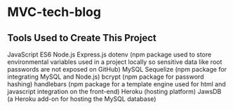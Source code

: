 # MVC-tech-blog

## Tools Used to Create This Project
JavaScript ES6
Node.js
Express.js
dotenv (npm package used to store environmental variables used in a project locally so sensitive data like root passwords are not exposed on GitHub)
MySQL
Sequelize (npm package for integrating MySQL and Node.js)
bcrypt (npm package for password hashing)
handlebars (npm package for a template engine used for html and javascript integration on the front-end)
Heroku (hosting platform)
JawsDB (a Heroku add-on for hosting the MySQL database)
